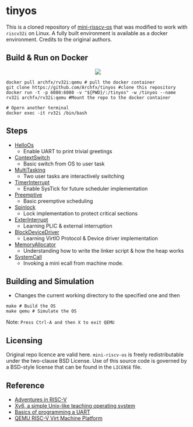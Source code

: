 

# tinyos


This is a cloned repository of [mini-risscv-os](https://github.com/cccriscv/mini-riscv-os) that was modified to work with `riscv32i` on Linux. A fully built environment is available as a docker environment. Credits to the original authors.

## Build & Run on Docker

<p align="center"><a href="https://hub.docker.com/r/archfx/rv32i"><img src="https://dockerico.blankenship.io/image/archfx/rv32i"/></a></p>

```shell
docker pull archfx/rv32i:qemu # pull the docker container
git clone https://github.com/Archfx/tinyos #clone this repository
docker run -t -p 6080:6080 -v "${PWD}/:/tinyos" -w /tinyos --name rv32i archfx/rv32i:qemu #Mount the repo to the docker container

# Opern another terminal 
docker exec -it rv32i /bin/bash
```

## Steps

- [HelloOs](01-HelloOs)
  - Enable UART to print trivial greetings
- [ContextSwitch](02-ContextSwitch)
  - Basic switch from OS to user task
- [MultiTasking](03-MultiTasking)
  - Two user tasks are interactively switching
- [TimerInterrupt](04-TimerInterrupt)
  - Enable SysTick for future scheduler implementation
- [Preemptive](05-Preemptive)
  - Basic preemptive scheduling
- [Spinlock](06-Spinlock)
  - Lock implementation to protect critical sections
- [ExterInterrupt](07-ExterInterrupt)
  - Learning PLIC & external interruption
- [BlockDeviceDriver](08-BlockDeviceDriver)
  - Learning VirtIO Protocol & Device driver implementation
- [MemoryAllocator](09-MemoryAllocator)
  - Understanding how to write the linker script & how the heap works
- [SystemCall](10-SystemCall)
  - Invoking a mini ecall from machine mode.


## Building and Simulation

- Changes the current working directory to the specified one and then

```shell
make # Build the OS
make qemu # Simulate the OS
```

Note: `Press Ctrl-A and then X to exit QEMU`

## Licensing

Original repo licence are valid here. `mini-riscv-os` is freely redistributable under the two-clause BSD License.
Use of this source code is governed by a BSD-style license that can be found
in the `LICENSE` file.

## Reference

- [Adventures in RISC-V](https://matrix89.github.io/writes/writes/experiments-in-riscv/)
- [Xv6, a simple Unix-like teaching operating system](https://pdos.csail.mit.edu/6.828/2020/xv6.html)
- [Basics of programming a UART](https://www.activexperts.com/serial-port-component/tutorials/uart/)
- [QEMU RISC-V Virt Machine Platform](https://github.com/riscv/opensbi/blob/master/docs/platform/qemu_virt.md)
